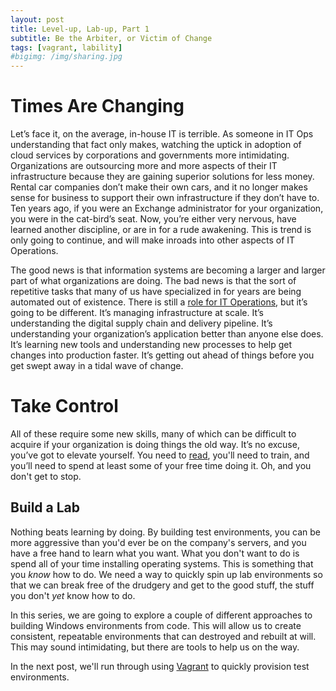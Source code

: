```yaml
---
layout: post
title: Level-up, Lab-up, Part 1
subtitle: Be the Arbiter, or Victim of Change
tags: [vagrant, lability]
#bigimg: /img/sharing.jpg
---
```


# Times Are Changing
Let’s face it, on the average, in-house IT is terrible. As someone in IT Ops understanding that fact only makes, watching the uptick in adoption of cloud services by corporations and governments more intimidating. Organizations are outsourcing more and more aspects of their IT infrastructure because they are gaining superior solutions for less money. Rental car companies don’t make their own cars, and it no longer makes sense for business to support their own infrastructure if they don’t have to. Ten years ago, if you were an Exchange administrator for your organization, you were in the cat-bird’s seat. Now, you’re either very nervous, have learned another discipline, or are in for a rude awakening. This is trend is only going to continue, and will make inroads into other aspects of IT Operations.

The good news is that information systems are becoming a larger and larger part of what organizations are doing. The bad news is that the sort of repetitive tasks that many of us have specialized in for years are being automated out of existence. There is still a [role for IT Operations]( https://blog.devopsguys.com/2015/06/30/what-does-the-future-of-it-operations-look-like-in-a-devops-world/), but it’s going to be different. It’s managing infrastructure at scale. It’s understanding the digital supply chain and delivery pipeline. It’s understanding your organization’s application better than anyone else does. It’s learning new tools and understanding new processes to help get changes into production faster. It’s getting out ahead of things before you get swept away in a tidal wave of change.

# Take Control
All of these require some new skills, many of which can be difficult to acquire if your organization is doing things the old way. It’s no excuse, you’ve got to elevate yourself. You need to [read]( http://stevenmurawski.com/devops-reading-list/), you'll need to train, and you’ll need to spend at least some of your free time doing it. Oh, and you don't get to stop.

## Build a Lab
Nothing beats learning by doing. By building test environments, you can be more aggressive than you'd ever be on the company's servers, and you have a free hand to learn what you want. What you don't want to do is spend all of your time installing operating systems. This is something that you *know* how to do. We need a way to quickly spin up lab environments so that we can break free of the drudgery and get to the good stuff, the stuff you don't *yet* know how to do.

In this series, we are going to explore a couple of different approaches to building Windows environments from code. This will allow us to create consistent, repeatable environments that can destroyed and rebuilt at will. This may sound intimidating, but there are tools to help us on the way.

In the next post, we'll run through using [Vagrant](https://www.vagrantup.com/) to quickly provision test environments.
